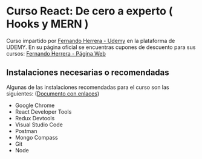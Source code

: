 # Curso React: De cero a experto ( Hooks y MERN )

Curso impartido por [Fernando Herrera - Udemy](https://www.udemy.com/user/550c38655ec11/) en la plataforma de UDEMY. En su página oficial se encuentras cupones de descuento para sus cursos: [Fernando Herrera - Página Web](https://fernando-herrera.com/#/home)

## Instalaciones necesarias o recomendadas

Algunas de las instalaciones recomendadas para el curso son las siguientes: ([Documento con enlaces](https://gist.github.com/Klerith/4a4abfd88a88b2d1f16efd95fea41362))

- Google Chrome
- React Developer Tools
- Redux Devtools
- Visual Studio Code
- Postman
- Mongo Compass
- Git
- Node
